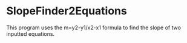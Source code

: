 # SlopeFinder2Equations
<p>This program uses the m=y2-y1/x2-x1 formula to find the slope of two inputted equations.</p>
<p<Why do the math when a computer can do it for you more efficently?</p>
